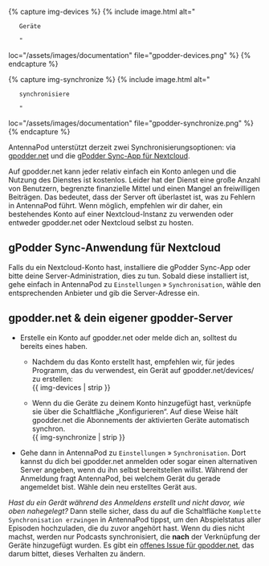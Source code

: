 {% capture img-devices %} {% include image.html alt="

       Geräte

       "

loc="/assets/images/documentation" file="gpodder-devices.png" %} {% endcapture %}

{% capture img-synchronize %} {% include image.html alt="

       synchronisiere

       "

loc="/assets/images/documentation" file="gpodder-synchronize.png" %} {% endcapture %}

AntennaPod unterstützt derzeit zwei Synchronisierungsoptionen: via [gpodder.net](https://gpodder.net/) und die [gPodder Sync-App für Nextcloud](https://apps.nextcloud.com/apps/gpoddersync).

Auf gpodder.net kann jeder relativ einfach ein Konto anlegen und die Nutzung des Dienstes ist kostenlos. Leider hat der Dienst eine große Anzahl von Benutzern, begrenzte finanzielle Mittel und einen Mangel an freiwilligen Beiträgen. Das bedeutet, dass der Server oft überlastet ist, was zu Fehlern in AntennaPod führt. Wenn möglich, empfehlen wir dir daher, ein bestehendes Konto auf einer Nextcloud-Instanz zu verwenden oder entweder gpodder.net oder Nextcloud selbst zu hosten.

## gPodder Sync-Anwendung für Nextcloud

Falls du ein Nextcloud-Konto hast, installiere die gPodder Sync-App oder bitte deine Server-Administration, dies zu tun. Sobald diese installiert ist, gehe einfach in AntennaPod zu `Einstellungen` » `Synchronisation`, wähle den entsprechenden Anbieter und gib die Server-Adresse ein.

## gpodder.net & dein eigener gpodder-Server

- Erstelle ein Konto auf gpodder.net oder melde dich an, solltest du bereits eines haben.


   - Nachdem du das Konto erstellt hast, empfehlen wir, für jedes Programm, das du verwendest, ein Gerät auf gpodder.net/devices/ zu erstellen:<br />{{ img-devices | strip }}


   - Wenn du die Geräte zu deinem Konto hinzugefügt hast, verknüpfe sie über die Schaltfläche „Konfigurieren“. Auf diese Weise hält gpodder.net die Abonnements der aktivierten Geräte automatisch synchron.<br />{{ img-synchronize | strip }}

- Gehe dann in AntennaPod zu `Einstellungen` » `Synchronisation`. Dort kannst du dich bei gpodder.net anmelden oder sogar einen alternativen Server angeben, wenn du ihn selbst bereitstellen willst. Während der Anmeldung fragt AntennaPod, bei welchem Gerät du gerade angemeldet bist. Wähle dein neu erstelltes Gerät aus.

*Hast du ein Gerät während des Anmeldens erstellt und nicht davor, wie oben nahegelegt?* Dann stelle sicher, dass du auf die Schaltfläche `Komplette Synchronisation erzwingen` in AntennaPod tippst, um den Abspielstatus aller Episoden hochzuladen, die du zuvor angehört hast. Wenn du dies nicht machst, werden nur Podcasts synchronisiert, die **nach** der Verknüpfung der Geräte hinzugefügt wurden. Es gibt ein [offenes Issue für gpodder.net](https://github.com/gpodder/mygpo/issues/388), das darum bittet, dieses Verhalten zu ändern.
